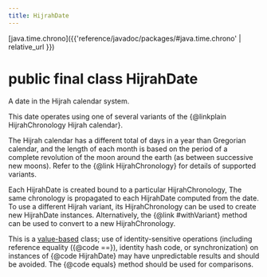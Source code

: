 ```yaml
---
title: HijrahDate
---
```


[java.time.chrono]({{'reference/javadoc/packages/#java.time.chrono' | relative_url }})

# public final class HijrahDate


A date in the Hijrah calendar system.
 <p>
 This date operates using one of several variants of the
 {@linkplain HijrahChronology Hijrah calendar}.
 <p>
 The Hijrah calendar has a different total of days in a year than
 Gregorian calendar, and the length of each month is based on the period
 of a complete revolution of the moon around the earth
 (as between successive new moons).
 Refer to the {@link HijrahChronology} for details of supported variants.
 <p>
 Each HijrahDate is created bound to a particular HijrahChronology,
 The same chronology is propagated to each HijrahDate computed from the date.
 To use a different Hijrah variant, its HijrahChronology can be used
 to create new HijrahDate instances.
 Alternatively, the {@link #withVariant} method can be used to convert
 to a new HijrahChronology.

 <p>
 This is a <a href="{@docRoot}/java/lang/doc-files/ValueBased.html">value-based</a>
 class; use of identity-sensitive operations (including reference equality
 ({@code ==}), identity hash code, or synchronization) on instances of
 {@code HijrahDate} may have unpredictable results and should be avoided.
 The {@code equals} method should be used for comparisons.